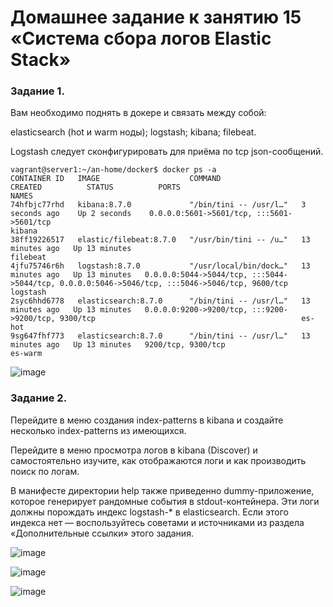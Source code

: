 # Домашнее задание к занятию 15 «Система сбора логов Elastic Stack»
### Задание 1.
Вам необходимо поднять в докере и связать между собой:

elasticsearch (hot и warm ноды); logstash; kibana; filebeat.

Logstash следует сконфигурировать для приёма по tcp json-сообщений.
```
vagrant@server1:~/an-home/docker$ docker ps -a
CONTAINER ID   IMAGE                    COMMAND                  CREATED          STATUS          PORTS                                                                                            NAMES
74hfbjc77rhd   kibana:8.7.0             "/bin/tini -- /usr/l…"   3 seconds ago    Up 2 seconds    0.0.0.0:5601->5601/tcp, :::5601->5601/tcp                                                        kibana
38ff19226517   elastic/filebeat:8.7.0   "/usr/bin/tini -- /u…"   13 minutes ago   Up 13 minutes                                                                                                    filebeat
4jfu75746r6h   logstash:8.7.0           "/usr/local/bin/dock…"   13 minutes ago   Up 13 minutes   0.0.0.0:5044->5044/tcp, :::5044->5044/tcp, 0.0.0.0:5046->5046/tcp, :::5046->5046/tcp, 9600/tcp   logstash
2syc6hhd6778   elasticsearch:8.7.0      "/bin/tini -- /usr/l…"   13 minutes ago   Up 13 minutes   0.0.0.0:9200->9200/tcp, :::9200->9200/tcp, 9300/tcp                                              es-hot
9sg647fhf773   elasticsearch:8.7.0      "/bin/tini -- /usr/l…"   13 minutes ago   Up 13 minutes   9200/tcp, 9300/tcp                                                                               es-warm
```
![image](https://github.com/dikalov/devops-28/assets/126553776/9fa5910a-59e2-4dea-87a9-5ffddb9da527)

### Задание 2.
Перейдите в меню создания index-patterns в kibana и создайте несколько index-patterns из имеющихся.

Перейдите в меню просмотра логов в kibana (Discover) и самостоятельно изучите, как отображаются логи и как производить поиск по логам.

В манифесте директории help также приведенно dummy-приложение, которое генерирует рандомные события в stdout-контейнера. Эти логи должны порождать индекс logstash-* в elasticsearch. Если этого индекса нет — воспользуйтесь советами и источниками из раздела «Дополнительные ссылки» этого задания.

![image](https://github.com/dikalov/devops-28/assets/126553776/06c26780-b5de-44a8-bc1f-cc808c06b8c6)

![image](https://github.com/dikalov/devops-28/assets/126553776/534fd17a-6a72-49ad-912a-72d363d592c2)

![image](https://github.com/dikalov/devops-28/assets/126553776/fd021f31-fcd1-4219-b2a1-f105ad302183)

